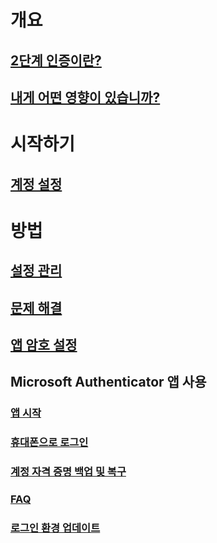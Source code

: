 # 개요
## [2단계 인증이란?](multi-factor-authentication-end-user.md)
## [내게 어떤 영향이 있습니까?](multi-factor-authentication-end-user-signin.md)

# 시작하기
## [계정 설정](multi-factor-authentication-end-user-first-time.md)

# 방법
## [설정 관리](multi-factor-authentication-end-user-manage-settings.md)
## [문제 해결](multi-factor-authentication-end-user-troubleshoot.md)
## [앱 암호 설정](multi-factor-authentication-end-user-app-passwords.md)
## Microsoft Authenticator 앱 사용
### [앱 시작](microsoft-authenticator-app-how-to.md)
### [휴대폰으로 로그인](microsoft-authenticator-app-phone-signin-faq.md)
### [계정 자격 증명 백업 및 복구](microsoft-authenticator-app-backup-and-recovery.md)
### [FAQ](microsoft-authenticator-app-faq.md)
### [로그인 환경 업데이트](sign-in-experience-updates.md)